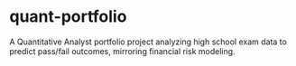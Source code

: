 # quant-portfolio
A Quantitative Analyst portfolio project analyzing high school exam data to predict pass/fail outcomes, mirroring financial risk modeling.
